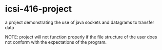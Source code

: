 # icsi-416-project
a project demonstrating the use of java sockets and datagrams to transfer data

NOTE: project will not function properly if the file structure of the user does not conform with the expectations of the program.
